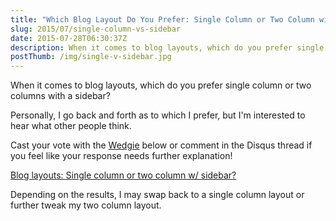 ```yaml
---
title: "Which Blog Layout Do You Prefer: Single Column or Two Column with Sidebar?"
slug: 2015/07/single-column-vs-sidebar
date: 2015-07-28T06:30:37Z
description: When it comes to blog layouts, which do you prefer single column or two columns with a sidebar?
postThumb: /img/single-v-sidebar.jpg
---
```


When it comes to blog layouts, which do you prefer single column or two columns with a sidebar?

Personally, I go back and forth as to which I prefer, but I'm interested to hear what other people think.

Cast your vote with the [Wedgie](https://www.wedgies.com) below or comment in the Disqus thread if you feel like your response needs further explanation!

<script src="https://www.wedgies.com/js/widgets.js"></script><noscript><a href="https://www.wedgies.com/question/55b785f598e8b20d00001900">Blog layouts: Single column or two column w/ sidebar?</a></noscript><div class="wedgie-widget" data-wd-pending data-wd-type="embed" data-wd-version="v1" id="55b785f598e8b20d00001900" style="max-width: 640px; margin: 0px auto; width: 100%;"></div>

Depending on the results, I may swap back to a single column layout or further tweak my two column layout.
